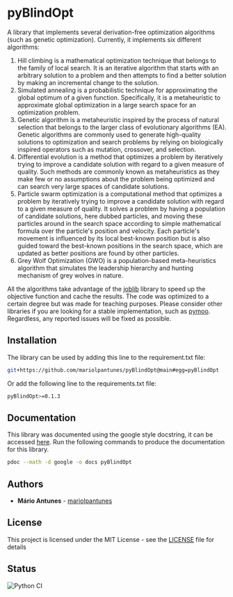 # pyBlindOpt

A library that implements several derivation-free optimization algorithms (such as genetic optimization).
Currently, it implements six different algorithms:
1. Hill climbing is a mathematical optimization technique that belongs to the family of local search. It is an iterative algorithm that starts with an arbitrary solution to a problem and then attempts to find a better solution by making an incremental change to the solution.
2. Simulated annealing is a probabilistic technique for approximating the global optimum of a given function. Specifically, it is a metaheuristic to approximate global optimization in a large search space for an optimization problem.
3. Genetic algorithm is a metaheuristic inspired by the process of natural selection that belongs to the larger class of evolutionary algorithms (EA). Genetic algorithms are commonly used to generate high-quality solutions to optimization and search problems by relying on biologically inspired operators such as mutation, crossover, and selection.
4. Differential evolution is a method that optimizes a problem by iteratively trying to improve a candidate solution with regard to a given measure of quality. Such methods are commonly known as metaheuristics as they make few or no assumptions about the problem being optimized and can search very large spaces of candidate solutions.
5. Particle swarm optimization is a computational method that optimizes a problem by iteratively trying to improve a candidate solution with regard to a given measure of quality. It solves a problem by having a population of candidate solutions, here dubbed particles, and moving these particles around in the search space according to simple mathematical formula over the particle's position and velocity. Each particle's movement is influenced by its local best-known position but is also guided toward the best-known positions in the search space, which are updated as better positions are found by other particles.
6. Grey Wolf Optimization (GWO) is a population-based meta-heuristics algorithm that simulates the leadership hierarchy and hunting mechanism of grey wolves in nature.

All the algorithms take advantage of the [joblib](https://joblib.readthedocs.io/en/latest/) library to speed up the objective function and cache the results.
The code was optimized to a certain degree but was made for teaching purposes.
Please consider other libraries if you are looking for a stable implementation, such as [pymoo](https://pymoo.org/).
Regardless, any reported issues will be fixed as possible.

## Installation
The library can be used by adding this line to the requirement.txt file:

```bash
git+https://github.com/mariolpantunes/pyBlindOpt@main#egg=pyBlindOpt
```

Or add the following line to the requirements.txt file:

```bash
pyBlindOpt>=0.1.3
```

## Documentation
This library was documented using the google style docstring, it can be accessed [here](https://mariolpantunes.github.io/pyBlindOpt/). Run the following commands to produce the documentation for this library.

```bash
pdoc --math -d google -o docs pyBlindOpt
```

## Authors

* **Mário Antunes** - [mariolpantunes](https://github.com/mariolpantunes)

## License

This project is licensed under the MIT License - see the [LICENSE](LICENSE) file for details

## Status

![Python CI](https://github.com/mariolpantunes/optimization/workflows/Python%20CI/badge.svg)
